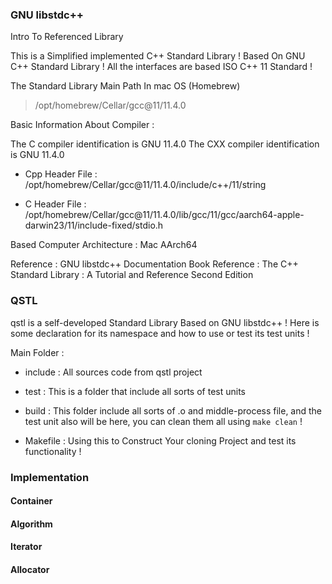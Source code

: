 
### GNU  libstdc++

 Intro To Referenced Library

This is a Simplified implemented C++ Standard Library ! Based On GNU C++ Standard Library ! All the interfaces are based ISO C++ 11 Standard !

The Standard Library Main Path  In mac OS (Homebrew)
>  /opt/homebrew/Cellar/gcc@11/11.4.0

Basic Information About Compiler  : 

The C compiler identification is GNU 11.4.0
The CXX compiler identification is GNU 11.4.0

- Cpp Header File : 
  /opt/homebrew/Cellar/gcc@11/11.4.0/include/c++/11/string

- C Header File : /opt/homebrew/Cellar/gcc@11/11.4.0/lib/gcc/11/gcc/aarch64-apple-darwin23/11/include-fixed/stdio.h

Based Computer Architecture : Mac AArch64

Reference :  GNU libstdc++ Documentation
Book Reference : The C++ Standard Library :  A Tutorial and Reference Second Edition



### QSTL

qstl is a self-developed Standard Library Based on GNU libstdc++ !
Here is some declaration for its namespace and how to use or test its test units !


Main Folder : 

- include : All sources code from qstl project

- test : This is a folder that include all sorts of test units

- build : This folder include all sorts of .o and middle-process file, and the test unit also will be here, you can clean them all using `make clean` !

- Makefile : Using this to Construct Your cloning Project and test its functionality !


### Implementation 

#### Container


#### Algorithm


#### Iterator


#### Allocator